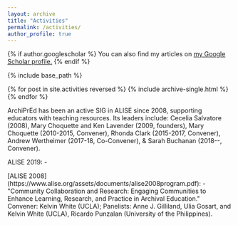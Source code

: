 ```yaml
---
layout: archive
title: "Activities"
permalink: /activities/
author_profile: true
---
```


{% if author.googlescholar %}
  You can also find my articles on <u><a href="{{author.googlescholar}}">my Google Scholar profile</a>.</u>
{% endif %}

{% include base_path %}

{% for post in site.activities reversed %}
  {% include archive-single.html %}
{% endfor %}

<p>ArchiPrEd has been an active SIG in ALISE since 2008, supporting educators with teaching resources. Its leaders include: Cecelia Salvatore (2008), Mary Choquette and Ken Lavender (2009, founders), Mary Choquette (2010-2015, Convener), Rhonda Clark (2015-2017, Convener), Andrew Wertheimer (2017-18, Co-Convener), & Sarah Buchanan (2018--, Convener).</p>

<p>ALISE 2019:
  - </p>

<p>[ALISE 2008](https://www.alise.org/assets/documents/alise2008program.pdf):
  - "Community Collaboration and Research: Engaging Communities to Enhance Learning, Research, and Practice in Archival Education." Convener: Kelvin White (UCLA); Panelists: Anne J. Gilliland, Ulia Gosart, and Kelvin White (UCLA), Ricardo Punzalan (University of the Philippines).</p>

